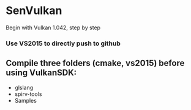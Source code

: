 # SenVulkan
Begin with Vulkan 1.042, step by step

### Use VS2015 to directly push to github
## Compile three folders (cmake, vs2015) before using VulkanSDK:
* glslang
* spirv-tools
* Samples